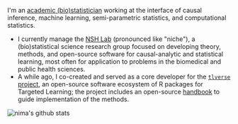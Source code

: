 I'm an [academic (bio)statistician](https://www.hsph.harvard.edu/profile/nima-s-hejazi/)
working at the interface of causal inference, machine learning, semi-parametric
statistics, and computational statistics.

- I currently manage the [NSH Lab](https://github.com/nshlab) (pronounced like
  "niche"), a (bio)statistical science research group focused on developing 
  theory, methods, and open-source software for causal-analytic and statistical
  learning, most often for application to problems in the biomedical and public
  health sciences.
- A while ago, I co-created and served as a core developer for the [`tlverse`
  project](https://github.com/tlverse), an open-source software ecosystem of
  R packages for Targeted Learning; the project includes an open-source
  [handbook](https://tlverse.org/tlverse-handbook) to guide implementation of
  the methods.

![nima's github stats](https://github-readme-stats.vercel.app/api?username=nhejazi&show_icons=true&count_private=true&theme=radical)
<!--
![](https://komarev.com/ghpvc/?username=nhejazi&color=blue)
-->
